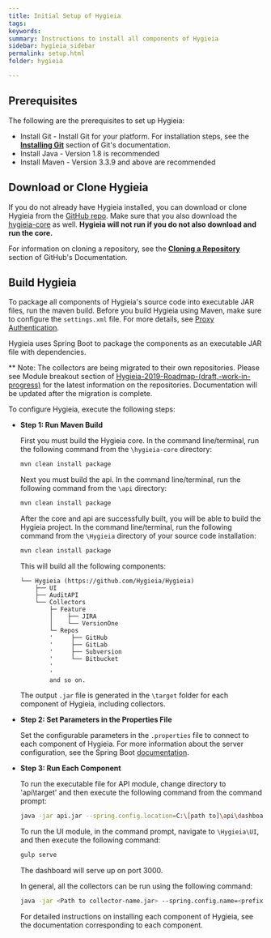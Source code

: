 ```yaml
---
title: Initial Setup of Hygieia
tags:
keywords:
summary: Instructions to install all components of Hygieia
sidebar: hygieia_sidebar
permalink: setup.html
folder: hygieia

---
```


## Prerequisites

The following are the prerequisites to set up Hygieia:

- Install Git - Install Git for your platform. For installation steps, see the [**Installing Git**](https://git-scm.com/book/en/v2/Getting-Started-Installing-Git) section of Git's documentation.
- Install Java - Version 1.8 is recommended
- Install Maven - Version 3.3.9 and above are recommended

## Download or Clone Hygieia

If you do not already have Hygieia installed, you can download or clone Hygieia from the [GitHub repo](https://github.com/capitalone/Hygieia). Make sure that you also download the [hygieia-core](https://github.com/Hygieia/hygieia-core) as well. **Hygieia will not run if you do not also download and run the core.** 

For information on cloning a repository, see the [**Cloning a Repository**](https://help.github.com/articles/cloning-a-repository/) section of GitHub's Documentation.
 
## Build Hygieia

To package all components of Hygieia's source code into executable JAR files, run the maven build. Before you build Hygieia using Maven, make sure to configure the `settings.xml` file. For more details, see [Proxy Authentication](proxyauthentication.md).

Hygieia uses Spring Boot to package the components as an executable JAR file with dependencies.

** Note: 
The collectors are being migrated to their own repositories. Please see Module breakout section of [Hygieia-2019-Roadmap-(draft,-work-in-progress)](https://github.com/Hygieia/Hygieia/wiki/Hygieia-2019-Roadmap-(draft,-work-in-progress)) for the latest information on the repositories. Documentation will be updated after the migration is complete.

To configure Hygieia, execute the following steps:

*	**Step 1: Run Maven Build**

	First you must build the Hygieia core. In the command line/terminal, run the following command from the `\hygieia-core` directory:
	
	```bash 
	mvn clean install package
	```
	Next you must build the api. In the command line/terminal, run the following command from the `\api` directory:
	
	```bash 
	mvn clean install package
	```
	
	After the core and api are successfully built, you will be able to build the Hygieia project. In the command line/terminal, run the following command from the `\Hygieia` directory of your source code installation:
	 
	```bash
	mvn clean install package
	```

	This will build all the following components:

	~~~
	└── Hygieia (https://github.com/Hygieia/Hygieia)
		├── UI
		├── AuditAPI
		└── Collectors
			├─ Feature
			│    ├── JIRA
			│    └── VersionOne
			└─ Repos
			'     ├── GitHub
			'     ├── GitLab
			'     ├── Subversion 
			'     └── Bitbucket
			'
			'
			and so on. 		   
	~~~
	
	The output `.jar` file is generated in the `\target` folder for each component of Hygieia, including collectors.

*	**Step 2: Set Parameters in the Properties File**
	
	Set the configurable parameters in the `.properties` file to connect to each component of Hygieia. For more information about the server configuration, see the Spring Boot [documentation](http://docs.spring.io/spring-boot/docs/current-SNAPSHOT/reference/htmlsingle/#boot-features-external-config-application-property-files).

*	**Step 3: Run Each Component**

	To run the executable file for API module, change directory to 'api\target' and then execute the following command from the command prompt:

	```bash
	java -jar api.jar --spring.config.location=C:\[path to]\api\dashboard.properties -Djasypt.encryptor.password=hygieiasecret
	```
	
	To run the UI module, in the command prompt, navigate to `\Hygieia\UI`, and then execute the following command:

	```bash
	gulp serve
	```
	
	The dashboard will serve up on port 3000.
	
	In general, all the collectors can be run using the following command:
	
	```bash
	java -jar <Path to collector-name.jar> --spring.config.name=<prefix for properties> --spring.config.location=<path to properties file location>
	```
	
	For detailed instructions on installing each component of Hygieia, see the documentation corresponding to each component.
